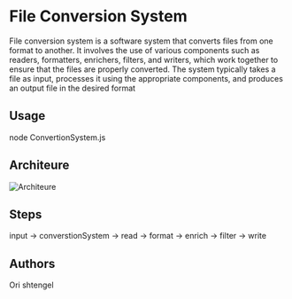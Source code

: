 # File Conversion System

File conversion system is a software system that converts files from one format to another. It involves the use of various components such as readers, formatters, enrichers, filters, and writers, which work together to ensure that the files are properly converted. The system typically takes a file as input, processes it using the appropriate components, and produces an output file in the desired format

## Usage

node ConvertionSystem.js <path-to-file>

## Architeure

![Architeure](https://firebasestorage.googleapis.com/v0/b/sarah-b5dc8.appspot.com/o/architure-2.png?alt=media&token=9f6a0a24-6d69-4200-b98e-0626e2f9786e)

## Steps

input -> converstionSystem -> read -> format -> enrich -> filter -> write

## Authors
Ori shtengel 

